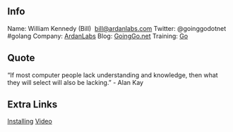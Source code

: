 ## Info
Name:     William Kennedy (Bill)  bill@ardanlabs.com
Twitter:  @goinggodotnet #golang
Company:  [ArdanLabs](https://www.ardanlabs.com)
Blog:     [GoingGo.net](https://goinggo.net)
Training: [Go](http://github.com/ardanlabs/gotraining)

## Quote
“If most computer people lack understanding and knowledge, then what they will select will also be lacking.” - Alan Kay


## Extra Links
 [Installing](https://www.goinggo.net/2016/05/installing-go-and-your-workspace.html)
[Video](http://www.informit.com/store/ultimate-go-programming-livelessons-9780134757483)
